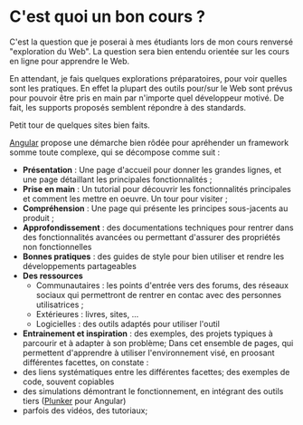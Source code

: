 # C'est quoi un bon cours ?

C'est la question que je poserai à mes étudiants lors de mon cours renversé "exploration du Web". La question sera bien entendu orientée sur les cours en ligne pour apprendre le Web.

En attendant, je fais quelques explorations préparatoires, pour voir quelles sont les pratiques. En effet la plupart des outils pour/sur le Web sont prévus pour pouvoir être pris en main par n'importe quel développeur motivé. De fait, les supports proposés semblent répondre à des standards.

Petit tour de quelques sites bien faits.

[Angular](https://angular.io/) propose une démarche bien rôdée pour apréhender un framework somme toute complexe, qui se décompose comme suit :
* **Présentation** : Une page d'accueil pour donner les grandes lignes, et une page détaillant les principales fonctionnalités ;
* **Prise en main** : Un tutorial pour découvrir les fonctionnalités principales et comment les mettre en oeuvre. Un tour pour visiter ;
* **Compréhension** : Une page qui présente les principes sous-jacents au produit ;
* **Approfondissement** : des documentations techniques pour rentrer dans des fonctionnalités avancées ou permettant d'assurer des propriétés non fonctionnelles
* **Bonnes pratiques** : des guides de style pour bien utiliser et rendre les développements partageables
* **Des ressources**
  * Communautaires : les points d'entrée vers des forums, des réseaux sociaux qui permettront de rentrer en contac avec des personnes utilisatrices ;
  * Extérieures : livres, sites, ...
  * Logicielles : des outils adaptés pour utiliser l'outil
* **Entrainement et inspiration** : des exemples, des projets typiques à parcourir et à adapter à son problème;
Dans cet ensemble de pages, qui permettent d'apprendre à utiliser l'environnement visé, en proosant différentes facettes, on constate :
* des liens systématiques entre les différentes facettes; des exemples de code, souvent copiables 
* des simulations démontrant le fonctionnement, en intégrant des outils tiers ([Plunker](https://plnkr.co/) pour Angular)
* parfois des vidéos, des tutoriaux;
